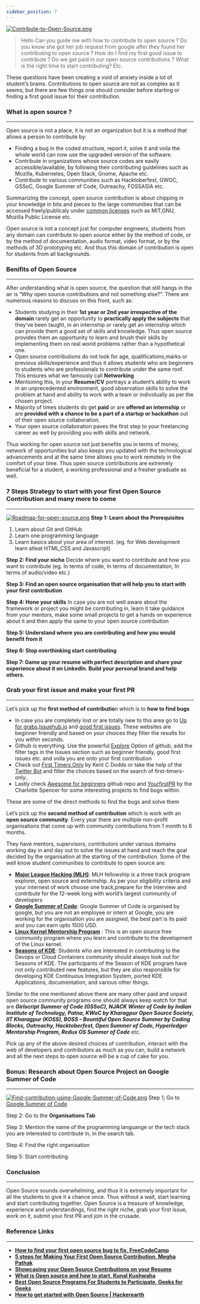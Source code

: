 ```yaml
---
sidebar_position: 7
---
```


[![Contribute-to-Open-Source.png](https://i.postimg.cc/F15pSC3H/Contribute-to-Open-Source.png)](https://postimg.cc/0Kn7RfVT)
> Hello Can you guide me with how to contribute to open source ? Do you know she got her job request from google after they found her contributing to open source ? How do I find my first good issue to contribute ? Do we get paid in our open source contributions ? What is the right time to start contributing? Etc.

These questions have been creating a void of anxiety inside a lot of student’s brains. Contributions to open source are not as complex as it seems, but there are few things one should consider before starting or finding a first good issue for their contribution. 

### What is open source ?
---
Open source is not a place, it is not an organization but it is a method that allows a person to contribute by:
* Finding a bug in the coded structure, report it, solve it and voila the whole world can now use the upgraded version of the software.
* Contribute in organizations whose source codes are easily accessible/available, by following their contributing guidelines such as Mozilla, Kubernetes, Open Stack, Gnome, Apache etc.
* Contribute to various communities such as Hacktoberfest, GWOC, GSSoC, Google Summer of Code, Outreachy, FOSSASIA etc.

Summarizing the concept, open source contribution is about chipping in your knowledge in bits and pieces to the large communities that can be accessed freely/publicaly under [common licenses](https://opensource.org/licenses) such as MIT,GNU, Mozilla Public License etc.

Open source is not a concept just for computer engineers, students from any domain can contribute to open source either by the method of code, or by the method of documentation, audio format, video format, or by the methods of 3D prototyping etc. And thus this domain of contribution is open for students from all backgrounds.

### Benifits of Open Source
---
After understanding what is open source, the question that still hangs in the air is “Why open source contributions and not something else?”. There are numerous reasons to discuss on this front, such as:
* Students studying in their **1st year or 2nd year irrespective of the domain** rarely get an opportunity to **practically apply the subjects** that they've been taught, in an internship or rarely get an internship which can provide them a good set of skills and knowledge. Thus open source provides them an opportunity to learn and brush their skills by implementing them on real world problems rather than a hypothetical one.
* Open source contributions do not look for age, qualifications,marks or previous skills/experience and thus it allows students who are beginners to students who are  professionals to  contribute under the same roof. This ensures what we famously call **Networking**
* Mentioning this, in your **Resume/CV** portrays a student’s ability to work in an unprecedented environment, good observation skills to solve the problem at hand and ability to work with a team or individually as per the chosen project.
* Majority of times students do get **paid** or are **offered an internship** or are **provided with a chance to be a part of a startup or hackathon** out of their open source collaboration. 
* Your open source collaboration paves the first step to your freelancing career as well by providing you with skills and network.

Thus working for open source not just benefits you in terms of money, network of opportunities but also keeps you updated with the technological advancements and at the same time allows you to work remotely in the comfort of your time.
Thus open source contributions are extremely beneficial for a student, a working professional and a fresher graduate as well.

### 7 Steps Strategy to start with your first Open Source Contribution and many more to come
---
[![Roadmap-for-open-source.png](https://i.postimg.cc/50XDqGYB/Roadmap-for-open-source.png)](https://postimg.cc/8JVyTZbc)
**Step 1: Learn about the Prerequisites** 
1. Learn about Git and GitHub
2. Learn one programming language
3. Learn basics about your area of interest. (eg. for Web development learn atleat HTML,CSS and Javascript)

**Step 2: Find your niche**
Decide where you want to contribute and how you want to contribute (eg. In terms of code, In terms of documentation, In terms of audio/video etc.)

**Step 3: Find an open source organisation that will help you to start with your first contribution**

**Step 4: Hone your skills**
In case you are not well aware about the framework or project you might be contributing in, learn it take guidance from your mentors, make some small projects to get a hands on experience about it and then apply the same to your open source contribution

**Step 5: Understand where you are contributing and how you would benefit from it**

**Step 6: Stop overthinking start contributing**

**Step 7: Game up your resume with perfect description and share your experience about it on LinkedIn. Build your personal brand and help others.**

### Grab your first issue and make your first PR
---
Let’s pick up the **first method of contributio**n which is to **how to find bugs**
* In case you are completely lost or are totally new to this area go to [Up for grabs](https://up-for-grabs.net/#/filters?names=9&labels=5),[Issuehub.io](http://issuehub.io/) and [good first issues](https://goodfirstissue.dev/). These websites are beginner friendly and based on your choices they filter the results for you within seconds.
* Github is everything. Use the powerful [Explore](https://goodfirstissue.dev/) Option of github, add the filter tags in the Issues section such as beginner friendly, good first issues etc. and voila you are onto your first contribution
* Check out [First Timers Only](http://www.firsttimersonly.com/)  by Kent C Dodds or take the help of the [Twitter Bot](http://www.firsttimersonly.com/) and filter the choices based on the search of first-timers-only..
* Lastly check [Awesome for beginners](http://www.firsttimersonly.com/) github repo and [YourfirstPR](http://www.firsttimersonly.com/) by the Charlotte Spencer for some interesting projects to find bugs within.

These are some of the direct methods to find the bugs and solve them

Let’s pick up the **second method of contribution** which is work with an **open source community**.
Every year there are multiple non-profit organisations that come up with community contributions from 1 month to 6 months. 

They have mentors, supervisors, contributors under various domains working day in and day out to solve the issues at hand and reach the goal decided by the organisation at the starting of the contribution. Some of the well know student communities to contribute to open source are:
* **[Major League Hacking (MLH)](https://mlh.io/)**: MLH fellowship is a three track program explorer, open source and externship. As per your eligibility criteria and your internest of work choose one track,prepare for the interview and contribute for the 12-week long with world’s largest community of developers
* **[Google Summer of Code](https://summerofcode.withgoogle.com/)**: Google Summer of Code is organised by google, but you are not an employee or intern at Google, you are working for the organisation you are assigned, the best part is its paid and you can earn upto 1500 USD.
* **[Linux Kernel Mentorship Program](https://summerofcode.withgoogle.com/)** : This is an open source free community program where you learn and contribute to the development of the Linux kernel.
* **[Seasons of KDE](https://summerofcode.withgoogle.com/)**: Students who are interested in contributing to the Devops or Cloud Containers community should always look out for Seasons of KDE. The participants of the Season of KDE program have not only contributed new features, but they are also responsible for developing KDE Continuous Integration System, ported KDE Applications, documentation, and various other things.

Similar to the one mentioned above there are many other paid and unpaid open source community programs one should always keep watch for that are ***Girlscript Summer of Code (GSSoC), NJACK Winter of Code by Indian Institute of Technology, Patna, KWoC by Kharagpur Open Source Society, IIT Kharagpur (KOSS), BOSS – Bountiful Open Source Summer by Coding Blocks,  Outreachy, Hacktoberfest, Open Summer of Code, Hyperledger Mentorship Program, Redux OS Summer of Code*** etc.

Pick up any of the above desired choices of contribution, interact with the web of developers and contributors as much as you can, build a network  and all the next steps to open source will be a cup of cake for you.

### Bonus: Research about Open Source Project on Google Summer of Code
---
[![Find-contribution-using-Google-Summer-of-Code.png](https://i.postimg.cc/R0sjt9FC/Find-contribution-using-Google-Summer-of-Code.png)](https://postimg.cc/sBW6Fk7b)
Step 1; Go to [Google Summer of Code](https://summerofcode.withgoogle.com/)

Step 2: Go to the **Organisations Tab**

Step 3: Mention the name of the programming languange or the tech stack you are interested to contribute in, in the search tab.

Step 4: Find the right organisation

Step 5: Start contributing.

### Conclusion
---
Open Source sounds overwhelming, and thus it is extremely important for all the students to give it a chance once. Thus without a wait, start learning and start contributing together. Open Source is a treasure of knowledge, experience and understandings, find the right niche, grab your first issue, work on it, submit your first PR and join in the crusade.

### Reference Links
---
* **[How to find your first open source bug to fix, FreeCodeCamp](https://www.freecodecamp.org/news/finding-your-first-open-source-project-or-bug-to-work-on-1712f651e5ba/)**
* **[5 steps for Making Your First Open Source Contribution, Megha Pathak](https://meghapathak.com/5-steps-for-making-your-first-open-source-contribution)**
* **[Showcasing your Open Source Contributions on your Resume](https://medium.com/@aayushsarva/showcasing-open-source-contributions-on-your-r%C3%A9sum%C3%A9-27dd50a6c877)**
* **[What is Open source and how to start, Kunal Kushwaha](https://www.youtube.com/watch?v=msyGybzCKRs)**
* **[Best Open Source Programs For Students to Participate, Geeks for Geeks](https://www.geeksforgeeks.org/best-open-source-programs-for-students-to-participate/)**
* **[How to get started with Open Source | Hackerearth](https://www.hackerearth.com/getstarted-opensource/)**





